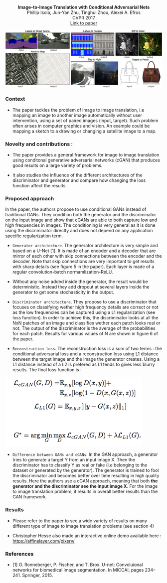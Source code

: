 <p align="center">
<b>Image-to-Image Translation with Conditional Adversarial Nets</b><br>
Phillip Isola, Jun-Yan Zhu, Tinghui Zhou, Alexei A. Efros<br>
CVPR 2017<br>
<a href="https://phillipi.github.io/pix2pix/">Link to paper</a>
</p>

![Examples of image to image translation](https://github.com/antoinetlc/paper_summaries/blob/master/Papers/Image-to-Image_Translation_with_Conditional_Adversarial_Nets_Isola_et_al_CVPR17/Images/teaser.jpg)

### Context 

* The paper tackles the problem of image to image translation, i.e mapping an image to another image automatically without user intervention, using a set of paired images (input, target). Such problem often arises in computer graphics and vision. An example could be mapping a sketch to a drawing or changing a satellite image to a map.

### Novelty and contributions :

* The paper provides a general framework for image to image translation using conditonal generative adversarial networks (cGAN) that produces good results on a large variety of problems.

* It also studies the influence of the different architectures of the discriminator and generator and compare how changing the loss function affect the results.

### Proposed approach

In the paper, the authors propose to use conditional GANs instead of traditional GANs. They condition both the generator and the discriminator on the input image and show that cGANs are able to both capture low and high frequencies in images. The conditioning is very general as it is done using the discriminator direclty and does not depend on any application specific regularization term.

* `Generator architecture`. The generator architecture is very simple and based on a U-Net [1]. It is made of an encoder and a decoder that are mirror of each other with skip connections between the encoder and the decoder. Note that skip connections are very important to get results with sharp details (see figure 5 in the paper). Each layer is made of a regular convolution-batch normamlization-ReLU.

* Without any noise added inside the generator, the result would be deterministic. Instead they add dropout at several layers inside the generator to get some stochasticity in the output.

* `Discriminator architecture`. They propose to use a discriminator that focuses on classifying wether high frequency details are correct or not as the low frequencies can be captured using a L1 regularization (see loss function). In order to achieve this, the discriminator looks at all the NxN patches of an image and classifies wether each patch looks real or not. The output of the discriminator is the average of the probabilities for each patch. Results for various values of N are shown in figure 6 of the paper.

* `Reconstruction loss`. The reconstruction loss is a sum of two terms : the conditional adversarial loss and a reconstruction loss using L1 distance between the target image and the image the generator creates. Using a L1 distance instead of a L2 is prefered as L1 tends to gives less blurry results. The final loss function is :

![Loss function](https://github.com/antoinetlc/paper_summaries/blob/master/Papers/Image-to-Image_Translation_with_Conditional_Adversarial_Nets_Isola_et_al_CVPR17/Images/loss_function.png)

* `Difference between GANs and cGANs`. In the GAN approach, a generator tries to generate a target Y from an input image X. Then the discriminator has to classify Y as real or fake (i.e belonging to the dataset or generated by the generator). The generator is trained to fool the discriminator and becomes better over time resulting in high quality results. Here the authors use a cGAN approach, meaning that both **the generator and the discriminator see the input image X**. For the image to image translation problem, it results in overall better results than the GAN framework.

### Results

* Please refer to the paper to see a wide variety of results on many different type of image to image translation problems (see section 4)

* Christopher Hesse also made an interactive online demo available here : https://affinelayer.com/pixsrv/

### References

* [1] O. Ronneberger, P. Fischer, and T. Brox.   U-net:  Convoluional networks for biomedical image segmentation. In MICCAI, pages 234–241. Springer, 2015.
